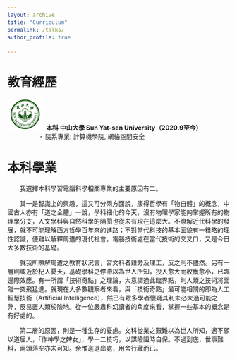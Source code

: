 ```yaml
---
layout: archive
title: "Curriculum"
permalink: /talks/
author_profile: true

---
```


教育經歷
======

<a href="https://www.sysu.edu.cn/"><img src='/images/SYSU_logo.jpeg' alt="中山大學" width="80px" /></a>&nbsp;  **本科 中山大學 Sun Yat-sen University（2020.9至今）**  
　&emsp;&emsp;&emsp;&emsp; **·**&ensp;院系專業: 計算機學院, 網絡空間安全

本科學業
======

&emsp;&emsp;我選擇本科學習電腦科學相關專業的主要原因有二。

&emsp;&emsp;其一是智識上的興趣，這又可分兩方面說，康得哲學有「物自體」的概念，中國古人亦有「道之全體」一說，學科細化的今天，沒有物理學家能夠掌握所有的物理學分支，人文學科與自然科學的隔閡也從未有現在這麼大。不瞭解近代科學的發展，就不可能理解西方哲學百年來的進路；不對當代科技的基本面貌有一粗略的理性認識，便難以解釋周遭的現代社會。電腦技術處在當代技術的交叉口，又是今日大多數技術的基礎。

&emsp;&emsp;就我所瞭解周遭之教育狀況言，習文科者難旁及理工，反之則不儘然。另有一層則或近於杞人憂天，基礎學科之停滯以為世人所知，投入愈大而收穫愈小，已臨邊際效應。有一所謂「技術奇點」之理論，大意謂過此臨界點，則人類之技術將面臨一突飛猛進。就現在大多數觀察者來看，與「技術奇點」最可能相關的即為人工智慧技術（Artificial Intelligence），然已有眾多學者懷疑其利未必大過可能之弊，反易置人類於險地。從一位嚴肅科幻讀者的角度來看，掌握一些基本的概念是有好處的。

&emsp;&emsp;第二層的原因，則是一種生存的憂慮。文科從業之艱難以為世人所知，適不願以道屈人，「作神學之婢女」，學一二技巧，以謀險阻時自保。不過到底，世事難料，兩頭落空亦未可知。余惟進退出處，用舍行藏而已。



